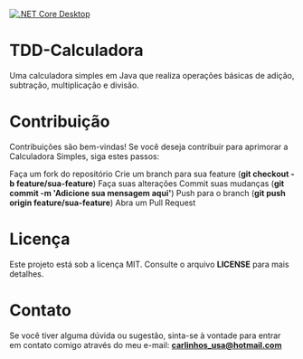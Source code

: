 [![.NET Core Desktop](https://github.com/weberson22/TDD-Calculadora/actions/workflows/dotnet-desktop.yml/badge.svg)](https://github.com/weberson22/TDD-Calculadora/actions/workflows/dotnet-desktop.yml)

# TDD-Calculadora

Uma calculadora simples em Java que realiza operações básicas de adição, subtração, multiplicação e divisão.

# Contribuição
Contribuições são bem-vindas! Se você deseja contribuir para aprimorar a Calculadora Simples, siga estes passos:

Faça um fork do repositório
Crie um branch para sua feature (**git checkout -b feature/sua-feature**)
Faça suas alterações
Commit suas mudanças (**git commit -m 'Adicione sua mensagem aqui'**)
Push para o branch (**git push origin feature/sua-feature**)
Abra um Pull Request

# Licença
Este projeto está sob a licença MIT. Consulte o arquivo **LICENSE** para mais detalhes.

# Contato
Se você tiver alguma dúvida ou sugestão, sinta-se à vontade para entrar em contato comigo através do meu e-mail: **carlinhos_usa@hotmail.com**

